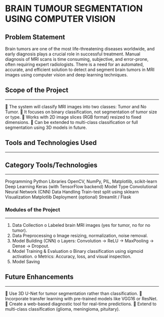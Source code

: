 # BRAIN TUMOUR SEGMENTATION USING COMPUTER VISION 
 
## Problem Statement 

Brain tumors are one of the most life-threatening diseases worldwide, and early 
diagnosis plays a crucial role in successful treatment. Manual diagnosis of MRI scans is time
consuming, subjective, and error-prone, often requiring expert radiologists. There is a need 
for an automated, accurate, and efficient solution to detect and segment brain tumors in MRI 
images using computer vision and deep learning techniques.

## Scope of the Project 
---
 The system will classify MRI images into two classes: Tumor and No Tumor. 
 It focuses on binary classification, not segmentation of tumor size or type. 
 Works with 2D image slices (RGB format) resized to fixed dimensions. 
 Can be extended to multi-class classification or full segmentation using 3D models in 
future. 

## Tools and Technologies Used 
---
## Category Tools/Technologies 
---
Programming Python 
Libraries OpenCV, NumPy, PIL, Matplotlib, scikit-learn 
Deep Learning Keras (with TensorFlow backend) 
Model Type Convolutional Neural Network (CNN) 
Data Handling Train-test split using sklearn 
Visualization Matplotlib 
Deployment (optional) Streamlit / Flask 

### Modules of the Project 
---
1. Data Collection 
o Labeled brain MRI images (yes for tumor, no for no tumor). 
2. Data Preprocessing 
o Image resizing, normalization, noise removal. 
3. Model Building (CNN) 
o Layers: Convolution → ReLU → MaxPooling → Dense → Dropout. 
4. Model Training & Evaluation 
o Binary classification using sigmoid activation. 
o Metrics: Accuracy, loss, and visual inspection. 
5. Model Saving

## Future Enhancements 
---
 Use 3D U-Net for tumor segmentation rather than classification. 
 Incorporate transfer learning with pre-trained models like VGG16 or ResNet. 
 Create a web-based diagnostic tool for real-time predictions. 
 Extend to multi-class classification (glioma, meningioma, pituitary). 
